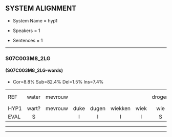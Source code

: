 
## SYSTEM ALIGNMENT

- System Name = hyp1

- Speakers = 1

- Sentences = 1

---

### S07C003M8_2LG

#### (S07C003M8_2LG-words)

- Cor=8.8%	Sub=82.4%	Del=1.5%	Ins=7.4%

|  |  |  |  |  |  |  |  |  |  |  |  |  |  |  |  |  |  |  |  |  |  |  |  |  |  |  |  |  |  |  |  |  |  |  |  |  |  |  |  |  |  |  |  |  |  |  |  |  |  |  |  |  |  |  |  |  |  |  |  |  |  |  |  |  |  |  |  |  |
|:--- |:---:|:---:|:---:|:---:|:---:|:---:|:---:|:---:|:---:|:---:|:---:|:---:|:---:|:---:|:---:|:---:|:---:|:---:|:---:|:---:|:---:|:---:|:---:|:---:|:---:|:---:|:---:|:---:|:---:|:---:|:---:|:---:|:---:|:---:|:---:|:---:|:---:|:---:|:---:|:---:|:---:|:---:|:---:|:---:|:---:|:---:|:---:|:---:|:---:|:---:|:---:|:---:|:---:|:---:|:---:|:---:|:---:|:---:|:---:|:---:|:---:|:---:|:---:|:---:|:---:|:---:|:---:|:---:|
| REF | water | mevrouw |  |  |  |  | drogen | *(droger) | drogen | winkel | * | * | *(weekend) | * | auto | *s | auto | schouders | verhaal | koning | moeilijk | speelplaats | drinken | hoofdpijn | *s | regen | vliegtuig | * | vliegtuig | stoppen | * | stoppen | opnieuw | gooien | sneeuwen | moeder | liedje | potlood | potlood | fietsbel | vinger | vinger | dichtbij | meisje | chauffeur | muziek | waarom |  | scheuren | scheuren | lawaai | zwemmen | vuurwerk | appel | cola | cola | cola | kussen | eerste*(eren) | eerste | circus | * | circus | kleuren | voetbal | voetbal | vlinder | vlinder |
| HYP1 | wart? | mevrouw | duke | dugen | wiekken | wiek | wie | kent | wiee | winkel |  | winkel | ato | shader | verhaal | conmi | moo | lek | speel | plaat | treen | kun | hooft | den | we | u | ti | nihd | stopensdopen | stopen | opniel | go | jen | sene | wen | moger | po | olot | fet | bi | viler | di | bij | mee | gaa | ezek | waarom | schoeren | schitperen | lai | guemmem | veurwrk | ae | co | cola | cola | ken | heren | her | sta | tier | cu | circus | leren | voet | voetbel | felin | der |
| EVAL | S |  | I | I | I | I | S | S | S |  | D | S | S | S | S | S | S | S | S | S | S | S | S | S | S | S | S | S | S | S | S | S | S | S | S | S | S | S | S | S | S | S | S | S | S | S |  | I | S | S | S | S | S | S |  |  | S | S | S | S | S | S |  | S | S | S | S | S |
---

---
